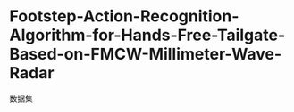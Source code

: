 # Footstep-Action-Recognition-Algorithm-for-Hands-Free-Tailgate-Based-on-FMCW-Millimeter-Wave-Radar
数据集
